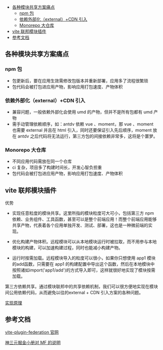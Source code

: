 - [各种模块共享方案痛点](#各种模块共享方案痛点)
  - [npm 包](#npm-包)
  - [依赖外部化（external）+CDN 引入](#依赖外部化externalcdn-引入)
  - [Monorepo 大仓库](#monorepo-大仓库)
- [vite 联邦模块插件](#vite-联邦模块插件)
- [参考文档](#参考文档)

## 各种模块共享方案痛点

### npm 包

- 包更新后，要在应用生效需修改包版本并重新部署，应用多了流程很繁琐
- 包代码会被打包进应用产物，影响应用打包速度、产物体积

### 依赖外部化（external）+CDN 引入

- 兼容问题，一般依赖外部化会使用 umd 的产物，但并不是所有包都有 umd 产物
- 需手动管理依赖顺序，如：antdv 依赖 vue 、moment，那 vue 、moment 也需要 external 并且在 html 引入，同时还要保证引入先后顺序，moment 放在 antdv 之后代码将无法运行，第三方包的间接依赖非常多，这将是个噩梦。

### Monorepo 大仓库

- 不同应用代码需放在同一个仓库
- ci 复杂，项目多了构建时间长，开发心智负担重
- 包代码会被打包进应用产物，影响应用打包速度、产物体积

## vite 联邦模块插件

优势

- 实现任意粒度的模块共享。这里所指的模块粒度可大可小，包括第三方 npm 依赖、业务组件、工具函数，甚至可以是整个前端应用！而整个前端应用能够共享产物，代表着各个应用单独开发、测试、部署，这也是一种微前端的实现。

- 优化构建产物体积。远程模块可以从本地模块运行时被拉取，而不用参与本地模块的构建，可以加速构建过程，同时也能减小构建产物。

- 运行时按需加载。远程模块导入的粒度可以很小，如果你只想使用 app1 模块的add函数，只需要在 app1 的构建配置中导出这个函数，然后在本地模块中按照诸如import('app1/add')的方式导入即可，这样就很好地实现了模块按需加载。

第三方依赖共享。通过模块联邦中的共享依赖机制，我们可以很方便地实现在模块间公用依赖代码，从而避免以往的external + CDN 引入方案的各种问题。

[实现原理](https://juejin.cn/book/7050063811973218341/section/7068105121523531806#heading-7)

## 参考文档

[vite-plugin-federation 官网](https://github.com/originjs/vite-plugin-federation/blob/main/README-zh.md)

[神三元掘金小册对 MF 的说明](https://juejin.cn/book/7050063811973218341/section/7068105121523531806#heading-5)
